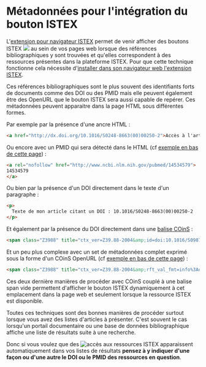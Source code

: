 # Métadonnées pour l'intégration du bouton ISTEX

L'[extension pour navigateur ISTEX](../../usage/button/) permet de venir afficher des boutons ISTEX ![](../../img/istex-button.png) au sein de vos pages web lorsque des références bibliographiques y sont trouvées et qu'elles correspondent à des ressources présentes dans la plateforme ISTEX. Pour que cette technique fonctionne cela nécessite d'[installer dans son navigateur web l'extension ISTEX](../../usage/button/).

Ces références bibliographiques sont le plus souvent des identifiants forts de documents comme des DOI ou des PMID mais elle peuvent également être des OpenURL que le bouton ISTEX sera aussi capable de repérer. Ces métadonnées peuvent apparaitre dans la page HTML sous différentes formes.

Par exemple par la présence d'une ancre HTML :

```html
<a href="http://dx.doi.org/10.1016/S0248-8663(00)00250-2">Accès à l'article</a>
```

Ou encore avec un PMID qui sera détecté dans le HTML (cf [exemple en bas de cette page](https://fr.wikipedia.org/wiki/Espace_dod%C3%A9ca%C3%A9drique_de_Poincar%C3%A9)) :

```html
<a rel="nofollow" href="http://www.ncbi.nlm.nih.gov/pubmed/14534579">
14534579
</a>
```

Ou bien par la présence d'un DOI directement dans le texte d'un paragraphe :

```html
<p>
  Texte de mon article citant un DOI : 10.1016/S0248-8663(00)00250-2
</p>
```

Et également par la présence du DOI directement dans une [balise COinS](https://www.zotero.org/support/dev/exposing_metadata/coins) :

```html
<span class="Z3988" title="ctx_ver=Z39.88-2004&amp;id=doi:10.1016/S0987-7053(05)80281-3"></span> 
```

Et un peu plus complexe avec un set de métadonnées complet exprimé sous la forme d'un COinS OpenURL (cf [exemple en bas de cette page](https://fr.wikipedia.org/wiki/Espace_dod%C3%A9ca%C3%A9drique_de_Poincar%C3%A9)) :

```html
<span class="Z3988" title="ctx_ver=Z39.88-2004&amp;rft_val_fmt=info%3Aofi%2Ffmt%3Akev%3Amtx%3Ajournal&amp;rft.genre=article&amp;rft.atitle=Dodecahedral+space+topology+as+an+explanation+for+weak+wide-angle+temperature+correlations+in+the+cosmic+microwave+background&amp;rft.jtitle=Nature&amp;rft.issue=6958&amp;rft.aulast=Luminet&amp;rft.aufirst=Jean-Pierre&amp;rft.au=Jeff+Weeks&amp;rft.date=2003-10-09&amp;rft.volume=425&amp;rft.pages=593%E2%80%93595&amp;rft_id=info%3Adoi%2F10.1038%2Fnature01944&amp;rft_id=info%3Apmid%2F14534579&amp;rfr_id=info%3Asid%2Ffr.wikipedia.org%3AEspace+dod%C3%A9ca%C3%A9drique+de+Poincar%C3%A9" id="COinS_47149"></span>
```

Ces deux dernière manières de procéder avec COinS couplé à une balise span vide permettent d'afficher le bouton ISTEX dynamiquement à cet emplacement dans la page web et seulement lorsque la ressource ISTEX est disponible.

Toutes ces techniques sont des bonnes manières de procéder surtout lorsque vous avez des listes d'articles à présenter. C'est souvent le cas lorsqu'un portail documentaire ou une base de données bibliographique affiche une liste de résultats suite à une recherche.

Donc si vous voulez que des ![accès aux ressources ISTEX](../../img/istex-button.png) apparaissent automatiquement dans vos listes de résultats **pensez à y indiquer d'une façon ou d'une autre le DOI ou le PMID des ressources en question**.


